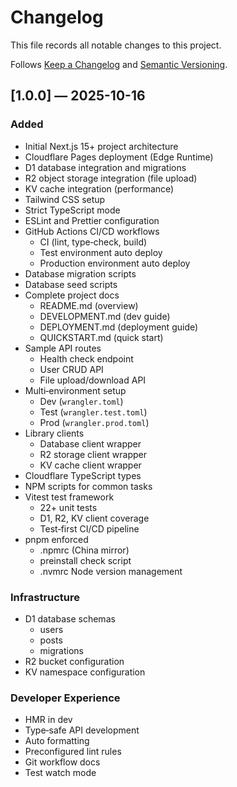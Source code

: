 # Changelog

This file records all notable changes to this project.

Follows [Keep a Changelog](https://keepachangelog.com/en/1.0.0/) and [Semantic Versioning](https://semver.org/).

## [1.0.0] — 2025-10-16

### Added

- Initial Next.js 15+ project architecture
- Cloudflare Pages deployment (Edge Runtime)
- D1 database integration and migrations
- R2 object storage integration (file upload)
- KV cache integration (performance)
- Tailwind CSS setup
- Strict TypeScript mode
- ESLint and Prettier configuration
- GitHub Actions CI/CD workflows
  - CI (lint, type‑check, build)
  - Test environment auto deploy
  - Production environment auto deploy
- Database migration scripts
- Database seed scripts
- Complete project docs
  - README.md (overview)
  - DEVELOPMENT.md (dev guide)
  - DEPLOYMENT.md (deployment guide)
  - QUICKSTART.md (quick start)
- Sample API routes
  - Health check endpoint
  - User CRUD API
  - File upload/download API
- Multi‑environment setup
  - Dev (`wrangler.toml`)
  - Test (`wrangler.test.toml`)
  - Prod (`wrangler.prod.toml`)
- Library clients
  - Database client wrapper
  - R2 storage client wrapper
  - KV cache client wrapper
- Cloudflare TypeScript types
- NPM scripts for common tasks
- Vitest test framework
  - 22+ unit tests
  - D1, R2, KV client coverage
  - Test‑first CI/CD pipeline
- pnpm enforced
  - .npmrc (China mirror)
  - preinstall check script
  - .nvmrc Node version management

### Infrastructure

- D1 database schemas
  - users
  - posts
  - migrations
- R2 bucket configuration
- KV namespace configuration

### Developer Experience

- HMR in dev
- Type‑safe API development
- Auto formatting
- Preconfigured lint rules
- Git workflow docs
- Test watch mode

